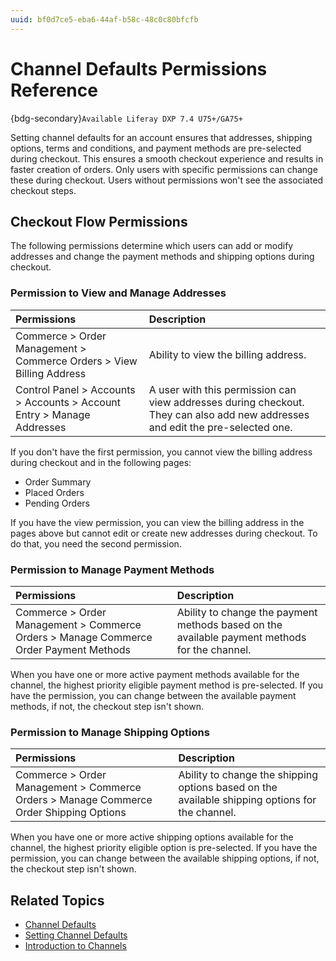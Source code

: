 ```yaml
---
uuid: bf0d7ce5-eba6-44af-b58c-48c0c80bfcfb
---
```

# Channel Defaults Permissions Reference

{bdg-secondary}`Available Liferay DXP 7.4 U75+/GA75+`

Setting channel defaults for an account ensures that addresses, shipping options, terms and conditions, and payment methods are pre-selected during checkout. This ensures a smooth checkout experience and results in faster creation of orders. Only users with specific permissions can change these during checkout. Users without permissions won't see the associated checkout steps. 

## Checkout Flow Permissions

The following permissions determine which users can add or modify addresses and change the payment methods and shipping options during checkout. 

### Permission to View and Manage Addresses

| Permissions                                                            | Description                                                                                                                    |
| :--------------------------------------------------------------------- | :----------------------------------------------------------------------------------------------------------------------------- |
| Commerce > Order Management > Commerce Orders > View Billing Address   | Ability to view the billing address.                                                                                           |
| Control Panel > Accounts > Accounts > Account Entry > Manage Addresses | A user with this permission can view addresses during checkout. They can also add new addresses and edit the pre-selected one. |

If you don't have the first permission, you cannot view the billing address during checkout and in the following pages:

* Order Summary
* Placed Orders
* Pending Orders

If you have the view permission, you can view the billing address in the pages above but cannot edit or create new addresses during checkout. To do that, you need the second permission. 

### Permission to Manage Payment Methods

| Permissions                                                                           | Description                                                                                   |
| :------------------------------------------------------------------------------------ | :-------------------------------------------------------------------------------------------- |
| Commerce > Order Management > Commerce Orders > Manage Commerce Order Payment Methods | Ability to change the payment methods based on the available payment methods for the channel. |

When you have one or more active payment methods available for the channel, the highest priority eligible payment method is pre-selected. If you have the permission, you can change between the available payment methods, if not, the checkout step isn't shown. 

### Permission to Manage Shipping Options

| Permissions                                                                            | Description                                                                                     |
| :------------------------------------------------------------------------------------- | :---------------------------------------------------------------------------------------------- |
| Commerce > Order Management > Commerce Orders > Manage Commerce Order Shipping Options | Ability to change the shipping options based on the available shipping options for the channel. |

When you have one or more active shipping options available for the channel, the highest priority eligible option is pre-selected. If you have the permission, you can change between the available shipping options, if not, the checkout step isn't shown. 

## Related Topics

* [Channel Defaults](../channel-defaults.md)
* [Setting Channel Defaults](./setting-channel-defaults.md)
* [Introduction to Channels](https://learn.liferay.com/web/guest/w/commerce/store-management/channels/introduction-to-channels)